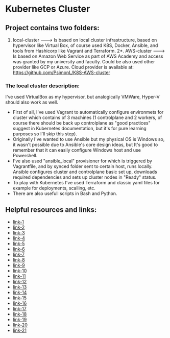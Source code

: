 # Kubernetes Cluster

## Project contains two folders:
1. local-cluster ---> Is based on local cluster infrastructure, based on hypervisor like Virtual Box, of course used K8S, Docker, Ansible, and tools from Hashicorp like Vagrant and Terraform.
2*. AWS-cluster ---> Is based on Amazon Web Service as part of AWS Academy and access was granted by my university and faculty. Could be also used other provider like GCP or Azure.
Cloud provider is available at: https://github.com/PsimonL/K8S-AWS-cluster 

### The local cluster description:  
I've used VirtualBox as my hypervisor, but analogically VMWare, Hyper-V should also work as well.  
- First of all, I've used Vagrant to automatically configure environmets for cluster which contains of 3 machines (1 controlplane and 2 workers, of course there should be back up controlplane as "good practices" suggest in Kubernetes documentation, but it's for pure learning purposes so I'll skip this step). 
- Originally I've wanted to use Ansible but my physical OS is Windows so, it wasn't possible due to Ansible's core design ideas, but It's good to remember that it can easily configure Windows host and use Powershell. 
- I've also used "ansible_local" provisioner for which is triggered by Vagrantfile, and by synced folder sent to certain host, runs locally. Ansible configures cluster and controlplane basic set up, downloads required dependencies and sets up cluster nodes in "Ready" status. 
- To play with Kubernetes I've used Terraform and classic yaml files for example for deployments, scalling, etc.
- There are also usefull scripts in Bash and Python.


## Helpful resources and links:
- [link-1](https://registry.terraform.io/providers/hashicorp/kubernetes/latest/docs)
- [link-2](https://security.padok.fr/en/blog/role-based-access-kubernetes)
- [link-3](https://developer.hashicorp.com/vagrant/docs/synced-folders/basic_usage)
- [link-4](https://security.padok.fr/en/blog/role-based-access-kubernetes)
- [link-5](https://kubernetes.io/docs/setup/production-environment/tools/kubeadm/create-cluster-kubeadm/#pod-network)
- [link-6](https://kubernetes.io/docs/reference/labels-annotations-taints/)
- [link-7](https://kubernetes.io/docs/reference/command-line-tools-reference/kubelet/)
- [link-8](https://kubernetes.io/docs/tasks/administer-cluster/migrating-from-dockershim/change-runtime-containerd/)
- [link-9](https://developer.hashicorp.com/vagrant/docs/synced-folders/basic_usage)
- [link-10](https://kubernetes.io/blog/2019/03/15/kubernetes-setup-using-ansible-and-vagrant/)
- [link-11](https://developer.hashicorp.com/vagrant/docs/provisioning/ansible_local)
- [link-12](https://docs.tigera.io/calico/latest/getting-started/kubernetes/self-managed-onprem/onpremises)
- [link-13](https://docs.tigera.io/calico/latest/getting-started/kubernetes/quickstart)
- [link-14](https://computingforgeeks.com/deploy-kubernetes-cluster-using-vagrant-terraform/?expand_article=1#google_vignette)
- [link-15](https://computingforgeeks.com/deploy-kubernetes-cluster-using-vagrant-terraform/?expand_article=1#google_vignette)
- [link-16](https://kubernetes.io/docs/concepts/services-networking/service/)
- [link-17](https://docs.tigera.io/calico/latest/getting-started/kubernetes/quickstart)
- [link-18](https://docs.tigera.io/calico/latest/getting-started/kubernetes/self-managed-onprem/onpremises)
- [link-19](https://www.tecmint.com/deploy-nginx-on-a-kubernetes-cluster/)
- [link-20](https://computingforgeeks.com/deploy-kubernetes-cluster-using-vagrant-terraform/?expand_article=1#google_vignette)
- [link-21](https://docs.ansible.com/)
